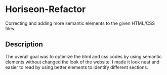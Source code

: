 # Horiseon-Refactor
Correcting and adding more semantic elements to the given HTML/CSS files. 
## Description
The overall goal was to optimize the html and css codes by using semantic elements without changed the look of the website. I made it look neat and easier to read by using better elements to identify different sections.    

